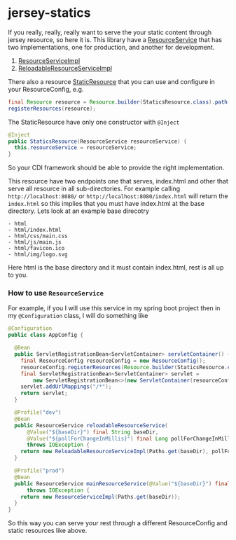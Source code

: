 # jersey-statics
If you really, really, really want to serve the your static content through jersey resource, so here it is.
This library have a [ResourceService](src/main/java/info/hassan/jersey/statics/services/ResourceService.java) that has two implementations,
one for production, and another for development. 

1. [ResourceServiceImpl](src/main/java/info/hassan/jersey/statics/services/ResourceServiceImpl.java)
2. [ReloadableResourceServiceImpl](src/main/java/info/hassan/jersey/statics/services/ReloadableResourceServiceImpl.java)

There also a resource [StaticResource](src/main/java/info/hassan/jersey/statics/resources/StaticsResource.java) 
that you can use and configure in your ResourceConfig, e.g. 

```java
final Resource resource = Resource.builder(StaticsResource.class).path("/static/").build();
registerResources(resource);
```
The StaticResource have only one constructor with ``@Inject`` 

```java
@Inject
public StaticsResource(ResourceService resourceService) {
  this.resourceService = resourceService;
}
```
So your CDI framework should be able to provide the right implementation.

This resource have two endpoints one that serves, index.html and other that serve all resource in 
all sub-directories. For example calling 
``http://localhost:8080/`` or ``http://localhost:8080/index.html`` will return the ``index.html`` so 
this implies that you must have index.html at the base directory. Lets look at an example base direcotry

```
- html
- html/index.html
- html/css/main.css
- html/js/main.js
- html/favicon.ico
- html/img/logo.svg
```
Here html is the base directory and it must contain index.html, rest is all up to you.

### How to use ``ResourceService``

For example, if you I will use this service in my spring boot project then in my ``@Configuration``
class, I will do something like 

```java
@Configuration
public class AppConfig {

  @Bean
  public ServletRegistrationBean<ServletContainer> servletContainer() {
    final ResourceConfig resourceConfig = new ResourceConfig();
    resourceConfig.registerResources(Resource.builder(StaticsResource.class).path("/").build());
    final ServletRegistrationBean<ServletContainer> servlet =
        new ServletRegistrationBean<>(new ServletContainer(resourceConfig));
    servlet.addUrlMappings("/*");
    return servlet;
  }

  @Profile("dev")
  @Bean
  public ResourceService reloadableResourceService(
      @Value("${baseDir}") final String baseDir,
      @Value("${pollForChangeInMillis}") final Long pollForChangeInMillis)
      throws IOException {
    return new ReloadableResourceServiceImpl(Paths.get(baseDir), pollForChangeInMillis);
  }

  @Profile("prod")
  @Bean
  public ResourceService mainResourceService(@Value("${baseDir}") final String baseDir)
      throws IOException {
    return new ResourceServiceImpl(Paths.get(baseDir));
  }
}
``` 

So this way you can serve your rest through a different ResourceConfig and static resources like above.
